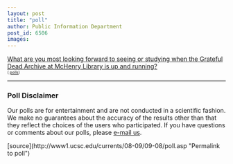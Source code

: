 ```yaml
---
layout: post
title: "poll"
author: Public Information Department
post_id: 6506
images:
---
```


<a name="content" id="content"></a><script language="javascript" src="http://s3.polldaddy.com/p/904813.js" type="text/javascript">
</script><noscript><a href="http://answers.polldaddy.com/poll/904813/">What are you most looking forward to seeing or studying when the Grateful Dead Archive at McHenry Library is up and running?</a><br>
<span style="font-size:9px;">( <a href="http://www.polldaddy.com">polls</a>)</span></noscript>
<hr>
<h3>
  Poll Disclaimer
</h3>
<p>
  Our polls are for entertainment and are not conducted in a scientific fashion. We make no guarantees about the accuracy of the results other than that they reflect the choices of the users who participated. If you have questions or comments about our polls, please <a href="mailto:gwenm@ucsc.edu">e-mail us</a>.
</p>
[source](http://www1.ucsc.edu/currents/08-09/09-08/poll.asp "Permalink to poll")
